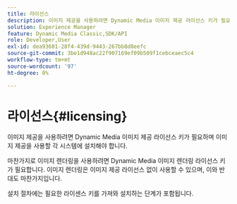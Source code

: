 ```yaml
---
title: 라이선스
description: 이미지 제공을 사용하려면 Dynamic Media 이미지 제공 라이선스 키가 필요하며 이미지 제공을 사용할 각 시스템에 설치해야 합니다.
solution: Experience Manager
feature: Dynamic Media Classic,SDK/API
role: Developer,User
exl-id: dea93601-28f4-439d-9443-267bb8d8eefc
source-git-commit: 3be1d948ac22f907169ef09b509f1cebceaec5c4
workflow-type: tm+mt
source-wordcount: '97'
ht-degree: 0%

---
```


# 라이선스{#licensing}

이미지 제공을 사용하려면 Dynamic Media 이미지 제공 라이선스 키가 필요하며 이미지 제공을 사용할 각 시스템에 설치해야 합니다.

마찬가지로 이미지 렌더링을 사용하려면 Dynamic Media 이미지 렌더링 라이선스 키가 필요합니다. 이미지 렌더링은 이미지 제공 라이선스 없이 사용할 수 있으며, 이와 반대도 마찬가지입니다.

설치 절차에는 필요한 라이센스 키를 가져와 설치하는 단계가 포함됩니다.
